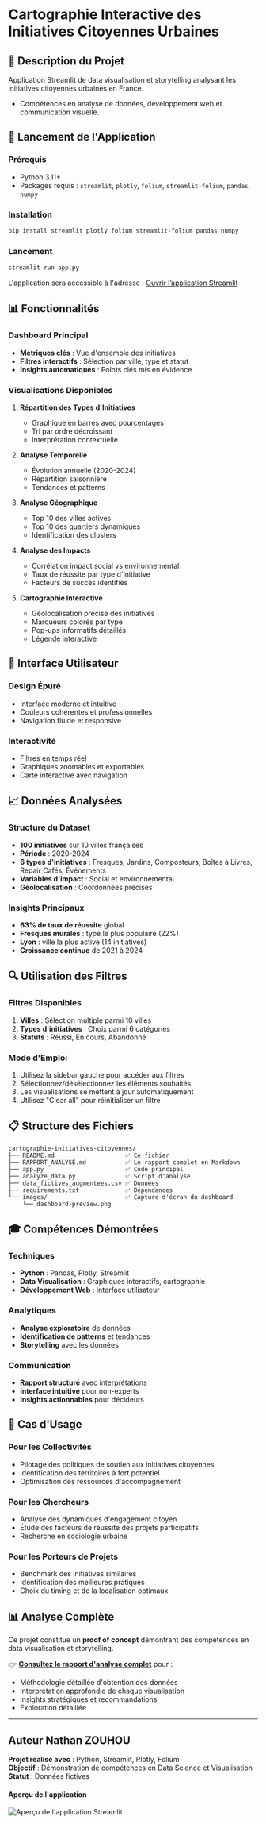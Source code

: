 # Cartographie Interactive des Initiatives Citoyennes Urbaines

## 🎯 Description du Projet

Application Streamlit de data visualisation et storytelling analysant les initiatives citoyennes urbaines en France. 

* Compétences en analyse de données, développement web et communication visuelle.

## 🚀 Lancement de l'Application

### Prérequis
- Python 3.11+
- Packages requis : `streamlit`, `plotly`, `folium`, `streamlit-folium`, `pandas`, `numpy`

### Installation
```bash
pip install streamlit plotly folium streamlit-folium pandas numpy
```

### Lancement
```bash
streamlit run app.py
```

L'application sera accessible à l'adresse : [Ouvrir l’application Streamlit](https://cartographie-initiatives-citoyennes.streamlit.app)

## 📊 Fonctionnalités

### Dashboard Principal
- **Métriques clés** : Vue d'ensemble des initiatives
- **Filtres interactifs** : Sélection par ville, type et statut
- **Insights automatiques** : Points clés mis en évidence

### Visualisations Disponibles

1. **Répartition des Types d'Initiatives**
   - Graphique en barres avec pourcentages
   - Tri par ordre décroissant
   - Interprétation contextuelle

2. **Analyse Temporelle**
   - Évolution annuelle (2020-2024)
   - Répartition saisonnière
   - Tendances et patterns

3. **Analyse Géographique**
   - Top 10 des villes actives
   - Top 10 des quartiers dynamiques
   - Identification des clusters

4. **Analyse des Impacts**
   - Corrélation impact social vs environnemental
   - Taux de réussite par type d'initiative
   - Facteurs de succès identifiés

5. **Cartographie Interactive**
   - Géolocalisation précise des initiatives
   - Marqueurs colorés par type
   - Pop-ups informatifs détaillés
   - Légende interactive

## 🎨 Interface Utilisateur

### Design Épuré
- Interface moderne et intuitive
- Couleurs cohérentes et professionnelles
- Navigation fluide et responsive

### Interactivité
- Filtres en temps réel
- Graphiques zoomables et exportables
- Carte interactive avec navigation

## 📈 Données Analysées

### Structure du Dataset
- **100 initiatives** sur 10 villes françaises
- **Période** : 2020-2024
- **6 types d'initiatives** : Fresques, Jardins, Composteurs, Boîtes à Livres, Repair Cafés, Événements
- **Variables d'impact** : Social et environnemental
- **Géolocalisation** : Coordonnées précises

### Insights Principaux
- **63% de taux de réussite** global
- **Fresques murales** : type le plus populaire (22%)
- **Lyon** : ville la plus active (14 initiatives)
- **Croissance continue** de 2021 à 2024

## 🔍 Utilisation des Filtres

### Filtres Disponibles
1. **Villes** : Sélection multiple parmi 10 villes
2. **Types d'initiatives** : Choix parmi 6 catégories
3. **Statuts** : Réussi, En cours, Abandonné

### Mode d'Emploi
1. Utilisez la sidebar gauche pour accéder aux filtres
2. Sélectionnez/désélectionnez les éléments souhaités
3. Les visualisations se mettent à jour automatiquement
4. Utilisez "Clear all" pour réinitialiser un filtre

## 📋 Structure des Fichiers

```
cartographie-initiatives-citoyennes/
├── README.md                    ✅ Ce fichier
├── RAPPORT_ANALYSE.md           ✅ Le rapport complet en Markdown
├── app.py                       ✅ Code principal
├── analyze_data.py              ✅ Script d'analyse
├── data_fictives_augmentees.csv ✅ Données
├── requirements.txt             ✅ Dépendances
└── images/                      ✅ Capture d'écran du dashboard
    └── dashboard-preview.png    
```

## 🎓 Compétences Démontrées

### Techniques
- **Python** : Pandas, Plotly, Streamlit
- **Data Visualisation** : Graphiques interactifs, cartographie
- **Développement Web** : Interface utilisateur

### Analytiques
- **Analyse exploratoire** de données
- **Identification de patterns** et tendances
- **Storytelling** avec les données

### Communication
- **Rapport structuré** avec interprétations
- **Interface intuitive** pour non-experts
- **Insights actionnables** pour décideurs

## 🎯 Cas d'Usage

### Pour les Collectivités
- Pilotage des politiques de soutien aux initiatives citoyennes
- Identification des territoires à fort potentiel
- Optimisation des ressources d'accompagnement

### Pour les Chercheurs
- Analyse des dynamiques d'engagement citoyen
- Étude des facteurs de réussite des projets participatifs
- Recherche en sociologie urbaine

### Pour les Porteurs de Projets
- Benchmark des initiatives similaires
- Identification des meilleures pratiques
- Choix du timing et de la localisation optimaux

## 📊 Analyse Complète

Ce projet constitue un **proof of concept** démontrant des compétences en data visualisation et storytelling. 

👉 **[Consultez le rapport d'analyse complet](rapport_initiatives_citoyennes.md)** pour :
- Méthodologie détaillée d'obtention des données
- Interprétation approfondie de chaque visualisation
- Insights stratégiques et recommandations
- Exploration détaillée

---

## Auteur  Nathan ZOUHOU

**Projet réalisé avec** : Python, Streamlit, Plotly, Folium  
**Objectif** : Démonstration de compétences en Data Science et Visualisation  
**Statut** : Données fictives


#### Aperçu de l'application

![Aperçu de l'application Streamlit](dashboard-preview.png)

